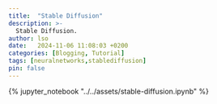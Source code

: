 ```yaml
---
title:  "Stable Diffusion"
description: >-
  Stable Diffusion.
author: lso
date:   2024-11-06 11:08:03 +0200
categories: [Blogging, Tutorial]
tags: [neuralnetworks,stablediffusion]
pin: false
---
```


{% jupyter_notebook "../../assets/stable-diffusion.ipynb" %}
